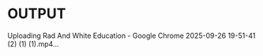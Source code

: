 # OUTPUT


















Uploading Rad And White Education - Google Chrome 2025-09-26 19-51-41 (2) (1) (1).mp4…






























